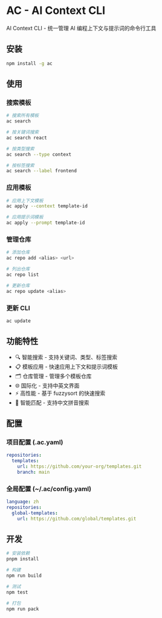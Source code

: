 # AC - AI Context CLI

AI Context CLI - 统一管理 AI 编程上下文与提示词的命令行工具

## 安装

```bash
npm install -g ac
```

## 使用

### 搜索模板
```bash
# 搜索所有模板
ac search

# 按关键词搜索
ac search react

# 按类型搜索
ac search --type context

# 按标签搜索
ac search --label frontend
```

### 应用模板
```bash
# 应用上下文模板
ac apply --context template-id

# 应用提示词模板
ac apply --prompt template-id
```

### 管理仓库
```bash
# 添加仓库
ac repo add <alias> <url>

# 列出仓库
ac repo list

# 更新仓库
ac repo update <alias>
```

### 更新 CLI
```bash
ac update
```

## 功能特性

- 🔍 智能搜索 - 支持关键词、类型、标签搜索
- 📋 模板应用 - 快速应用上下文和提示词模板
- 🗂️ 仓库管理 - 管理多个模板仓库
- 🌐 国际化 - 支持中英文界面
- ⚡ 高性能 - 基于 fuzzysort 的快速搜索
- 🎯 智能匹配 - 支持中文拼音搜索

## 配置

### 项目配置 (.ac.yaml)
```yaml
repositories:
  templates:
    url: https://github.com/your-org/templates.git
    branch: main
```

### 全局配置 (~/.ac/config.yaml)
```yaml
language: zh
repositories:
  global-templates:
    url: https://github.com/global/templates.git
```

## 开发

```bash
# 安装依赖
pnpm install

# 构建
npm run build

# 测试
npm test

# 打包
npm run pack
```
